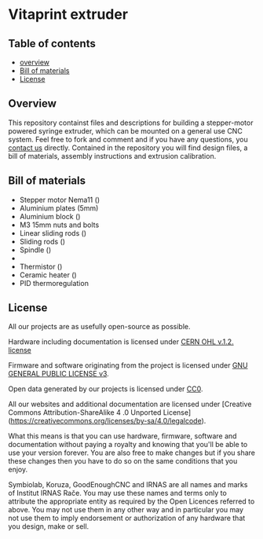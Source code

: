 # Vitaprint extruder

## Table of contents
 - [overview](#OvER)
 - [Bill of materials](#matbill)
 - [License](#license)

## Overview <a id="overview"></a>
This repository containst files and descriptions for building a stepper-motor powered syringe extruder, which can be mounted on a general use CNC system. Feel free to fork and comment and if you have any questions, you [contact us](mailto:banovic@irnas.eu) directly. Contained in the repository you will find design files, a bill of materials, assembly instructions and extrusion calibration.

## Bill of materials	<a id="matbill"></a>
 - Stepper motor Nema11 ()
 - Aluminium plates (5mm)
 - Aluminium block ()
 - M3 15mm nuts and bolts
 - Linear sliding rods ()
 - Sliding rods ()
 - Spindle ()
 - 
 - Thermistor ()
 - Ceramic heater ()
 - PID thermoregulation


## License <a id="license"></a>

All our projects are as usefully open-source as possible.

Hardware including documentation is licensed under [CERN OHL v.1.2. license](http://www.ohwr.org/licenses/cern-ohl/v1.2)

Firmware and software originating from the project is licensed under [GNU GENERAL PUBLIC LICENSE v3](http://www.gnu.org/licenses/gpl-3.0.en.html).

Open data generated by our projects is licensed under [CC0](https://creativecommons.org/publicdomain/zero/1.0/legalcode).

All our websites and additional documentation are licensed under [Creative Commons Attribution-ShareAlike 4 .0 Unported License] (https://creativecommons.org/licenses/by-sa/4.0/legalcode).

What this means is that you can use hardware, firmware, software and documentation without paying a royalty and knowing that you'll be able to use your version forever. You are also free to make changes but if you share these changes then you have to do so on the same conditions that you enjoy.

Symbiolab, Koruza, GoodEnoughCNC and IRNAS are all names and marks of Institut IRNAS Rače.
You may use these names and terms only to attribute the appropriate entity as required by the Open Licences referred to above. You may not use them in any other way and in particular you may not use them to imply endorsement or authorization of any hardware that you design, make or sell.
